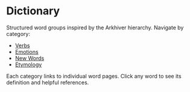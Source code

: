 # Dictionary

Structured word groups inspired by the Arkhiver hierarchy. Navigate by category:

- [Verbs](VERBS/Verbs.md)
- [Emotions](EMOTIONS/Emotions.md)
- [New Words](NEW_WORDS/New_Words.md)
- [Etymology](ETYMOLOGY/Etymology.md)

Each category links to individual word pages. Click any word to see its
definition and helpful references.
